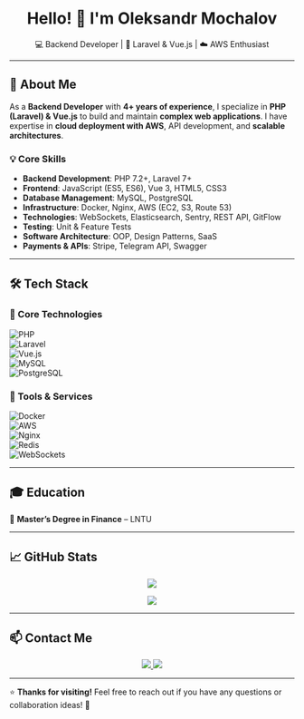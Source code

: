 <h1 align="center">Hello! 👋 I'm  Oleksandr Mochalov</h1>

<p align="center">
💻 Backend Developer | 🚀 Laravel & Vue.js | ☁️ AWS Enthusiast  
</p>

---

## 🚀 About Me  

As a **Backend Developer** with **4+ years of experience**, I specialize in **PHP (Laravel) & Vue.js** to build and maintain **complex web applications**. I have expertise in **cloud deployment with AWS**, API development, and **scalable architectures**.

### 💡 Core Skills  
- **Backend Development**: PHP 7.2+, Laravel 7+  
- **Frontend**: JavaScript (ES5, ES6), Vue 3, HTML5, CSS3  
- **Database Management**: MySQL, PostgreSQL  
- **Infrastructure**: Docker, Nginx, AWS (EC2, S3, Route 53)  
- **Technologies**: WebSockets, Elasticsearch, Sentry, REST API, GitFlow  
- **Testing**: Unit & Feature Tests  
- **Software Architecture**: OOP, Design Patterns, SaaS  
- **Payments & APIs**: Stripe, Telegram API, Swagger  

---

## 🛠 Tech Stack  

### 🔹 Core Technologies  
![PHP](https://img.shields.io/badge/PHP-777BB4?style=for-the-badge&logo=php&logoColor=white)  
![Laravel](https://img.shields.io/badge/Laravel-FF2D20?style=for-the-badge&logo=laravel&logoColor=white)  
![Vue.js](https://img.shields.io/badge/Vue.js-4FC08D?style=for-the-badge&logo=vue.js&logoColor=white)  
![MySQL](https://img.shields.io/badge/MySQL-4479A1?style=for-the-badge&logo=mysql&logoColor=white)  
![PostgreSQL](https://img.shields.io/badge/PostgreSQL-336791?style=for-the-badge&logo=postgresql&logoColor=white)  

### 🔹 Tools & Services  
![Docker](https://img.shields.io/badge/Docker-2496ED?style=for-the-badge&logo=docker&logoColor=white)  
![AWS](https://img.shields.io/badge/AWS-FF9900?style=for-the-badge&logo=amazonaws&logoColor=white)  
![Nginx](https://img.shields.io/badge/Nginx-009639?style=for-the-badge&logo=nginx&logoColor=white)  
![Redis](https://img.shields.io/badge/Redis-DC382D?style=for-the-badge&logo=redis&logoColor=white)  
![WebSockets](https://img.shields.io/badge/WebSockets-0078D7?style=for-the-badge&logo=websocket&logoColor=white)  

---

## 🎓 Education  
📍 **Master’s Degree in Finance** – LNTU  

---

## 📈 GitHub Stats  

<p align="center">
<img src="https://github-readme-streak-stats.herokuapp.com/?user=molych&theme=dark&hide_border=true" />
</p>

<p align="center">
<img src="https://github-readme-stats.vercel.app/api?username=molych&show_icons=true&theme=dark&hide_border=true" />
</p>

---

## 📫 Contact Me  

<p align="center">
<a href="https://www.linkedin.com/in/oleksandr-mochalov-profile">
  <img src="https://img.shields.io/badge/LinkedIn-0077B5?style=for-the-badge&logo=linkedin&logoColor=white" />
</a>
<a href="mailto:molych69@gmail.com">
  <img src="https://img.shields.io/badge/Email-D14836?style=for-the-badge&logo=gmail&logoColor=white" />
</a>
</p>

---

⭐️ **Thanks for visiting!** Feel free to reach out if you have any questions or collaboration ideas! 🚀  
